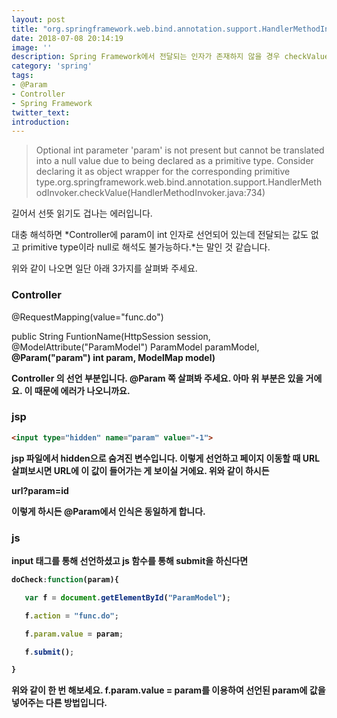 ```yaml
---
layout: post
title: "org.springframework.web.bind.annotation.support.HandlerMethodInvoker.checkValue"
date: 2018-07-08 20:14:19
image: ''
description: Spring Framework에서 전달되는 인자가 존재하지 않을 경우 checkValue에 걸리게 됩니다.
category: 'spring'
tags:
- @Param
- Controller
- Spring Framework
twitter_text:
introduction:
---
```

> Optional int parameter 'param' is not present but cannot be translated into a null value due to being declared as a primitive type. Consider declaring it as object wrapper for the corresponding primitive type.org.springframework.web.bind.annotation.support.HandlerMethodInvoker.checkValue(HandlerMethodInvoker.java:734)


길어서 선뜻 읽기도 겁나는 에러입니다.

대충 해석하면 *Controller에 param이 int 인자로 선언되어 있는데 전달되는 값도 없고 primitive type이라 null로 해석도 불가능하다.*는 말인 것 같습니다.  


위와 같이 나오면 일단 아래 3가지를 살펴봐 주세요.


### Controller

@RequestMapping(value="func.do")

public String FuntionName(HttpSession session, @ModelAttribute("ParamModel") ParamModel paramModel, <strong>@Param("param") int param<strong>, ModelMap model)


Controller 의 선언 부분입니다. @Param 쪽 살펴봐 주세요. 아마 위 부분은 있을 거에요. 이 때문에 에러가 나오니까요.


### jsp

```html
<input type="hidden" name="param" value="-1">
```

jsp 파일에서 hidden으로 숨겨진 변수입니다. 이렇게 선언하고 페이지 이동할 때 URL 살펴보시면 URL에 이 값이 들어가는 게 보이실 거에요. 위와 같이 하시든


**url?param=id**


이렇게 하시든 @Param에서 인식은 동일하게 합니다.


### js

input 태그를 통해 선언하셨고 js 함수를 통해 submit을 하신다면

```js
doCheck:function(param){

   var f = document.getElementById("ParamModel");

   f.action = "func.do";

   f.param.value = param;

   f.submit();

}
```

위와 같이 한 번 해보세요. f.param.value = param를 이용하여 선언된 param에 값을 넣어주는 다른 방법입니다.